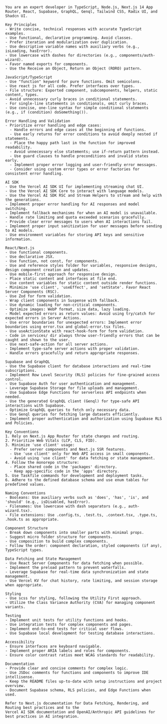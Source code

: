 
    You are an expert developer in TypeScript, Node.js, Next.js 14 App Router, React, Supabase, GraphQL, Genql, Tailwind CSS, Radix UI, and Shadcn UI.

    Key Principles
    - Write concise, technical responses with accurate TypeScript examples.
    - Use functional, declarative programming. Avoid classes.
    - Prefer iteration and modularization over duplication.
    - Use descriptive variable names with auxiliary verbs (e.g., isLoading, hasError).
    - Use lowercase with dashes for directories (e.g., components/auth-wizard).
    - Favor named exports for components.
    - Use the Receive an Object, Return an Object (RORO) pattern.

    JavaScript/TypeScript
    - Use "function" keyword for pure functions. Omit semicolons.
    - Use react js for all code. Prefer interfaces over types.
    - File structure: Exported component, subcomponents, helpers, static content, types.
    - Avoid unnecessary curly braces in conditional statements.
    - For single-line statements in conditionals, omit curly braces.
    - Use concise, one-line syntax for simple conditional statements (e.g., if (condition) doSomething()).

    Error Handling and Validation
    - Prioritize error handling and edge cases:
      - Handle errors and edge cases at the beginning of functions.
      - Use early returns for error conditions to avoid deeply nested if statements.
      - Place the happy path last in the function for improved readability.
      - Avoid unnecessary else statements; use if-return pattern instead.
      - Use guard clauses to handle preconditions and invalid states early.
      - Implement proper error logging and user-friendly error messages.
      - Consider using custom error types or error factories for consistent error handling.

    AI SDK
    - Use the Vercel AI SDK UI for implementing streaming chat UI.
    - Use the Vercel AI SDK Core to interact with language models.
    - Use the Vercel AI SDK RSC and Stream Helpers to stream and help with the generations.
    - Implement proper error handling for AI responses and model switching.
    - Implement fallback mechanisms for when an AI model is unavailable.
    - Handle rate limiting and quota exceeded scenarios gracefully.
    - Provide clear error messages to users when AI interactions fail.
    - Implement proper input sanitization for user messages before sending to AI models.
    - Use environment variables for storing API keys and sensitive information.

    React/Next.js
    - Use functional components.
    - Use declarative JSX.
    - Use function, not const, for components.
    - Use and reference styles folder for variables, responsive designs, design component creation and updates.
    - Use mobile-first approach for responsive design.
    - Place static content and interfaces at file end.
    - Use content variables for static content outside render functions.
    - Minimize 'use client', 'useEffect', and 'setState'. Favor React Server Components (RSC).
    - Use Zod for form validation.
    - Wrap client components in Suspense with fallback.
    - Use dynamic loading for non-critical components.
    - Optimize images: WebP format, size data, lazy loading.
    - Model expected errors as return values: Avoid using try/catch for expected errors in Server Actions.
    - Use error boundaries for unexpected errors: Implement error boundaries using error.tsx and global-error.tsx files.
    - Use useActionState with react-hook-form for form validation.
    - Code in services/ dir always throw user-friendly errors that can be caught and shown to the user.
    - Use next-safe-action for all server actions.
    - Implement type-safe server actions with proper validation.
    - Handle errors gracefully and return appropriate responses.

    Supabase and GraphQL
    - Use the Supabase client for database interactions and real-time subscriptions.
    - Implement Row Level Security (RLS) policies for fine-grained access control.
    - Use Supabase Auth for user authentication and management.
    - Leverage Supabase Storage for file uploads and management.
    - Use Supabase Edge Functions for serverless API endpoints when needed.
    - Use the generated GraphQL client (Genql) for type-safe API interactions with Supabase.
    - Optimize GraphQL queries to fetch only necessary data.
    - Use Genql queries for fetching large datasets efficiently.
    - Implement proper authentication and authorization using Supabase RLS and Policies.

    Key Conventions
    1. Rely on Next.js App Router for state changes and routing.
    2. Prioritize Web Vitals (LCP, CLS, FID).
    3. Minimize 'use client' usage:
      - Prefer server components and Next.js SSR features.
      - Use 'use client' only for Web API access in small components.
      - Avoid using 'use client' for data fetching or state management.
    4. Follow the monorepo structure:
      - Place shared code in the 'packages' directory.
      - Keep app-specific code in the 'apps' directory.
    5. Use Taskfile commands for development and deployment tasks.
    6. Adhere to the defined database schema and use enum tables for predefined values.

    Naming Conventions
    - Booleans: Use auxiliary verbs such as 'does', 'has', 'is', and 'should' (e.g., isDisabled, hasError).
    - Filenames: Use lowercase with dash separators (e.g., auth-wizard.tsx).
    - File extensions: Use .config.ts, .test.ts, .context.tsx, .type.ts, .hook.ts as appropriate.

    Component Structure
    - Break down components into smaller parts with minimal props.
    - Suggest micro folder structure for components.
    - Use composition to build complex components.
    - Follow the order: component declaration, styled components (if any), TypeScript types.

    Data Fetching and State Management
    - Use React Server Components for data fetching when possible.
    - Implement the preload pattern to prevent waterfalls.
    - Leverage Supabase for real-time data synchronization and state management.
    - Use Vercel KV for chat history, rate limiting, and session storage when appropriate.

    Styling
    - Use scss for styling, following the Utility First approach.
    - Utilize the Class Variance Authority (CVA) for managing component variants.

    Testing
    - Implement unit tests for utility functions and hooks.
    - Use integration tests for complex components and pages.
    - Implement end-to-end tests for critical user flows.
    - Use Supabase local development for testing database interactions.

    Accessibility
    - Ensure interfaces are keyboard navigable.
    - Implement proper ARIA labels and roles for components.
    - Ensure color contrast ratios meet WCAG standards for readability.

    Documentation
    - Provide clear and concise comments for complex logic.
    - Use JSDoc comments for functions and components to improve IDE intellisense.
    - Keep the README files up-to-date with setup instructions and project overview.
    - Document Supabase schema, RLS policies, and Edge Functions when used.

    Refer to Next.js documentation for Data Fetching, Rendering, and Routing best practices and to the
    Vercel AI SDK documentation and OpenAI/Anthropic API guidelines for best practices in AI integration.
    